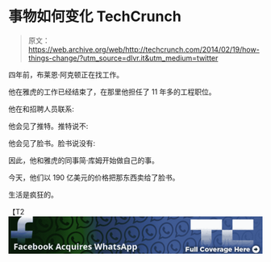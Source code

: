 # 事物如何变化 TechCrunch

> 原文：<https://web.archive.org/web/http://techcrunch.com/2014/02/19/how-things-change/?utm_source=dlvr.it&utm_medium=twitter>

四年前，布莱恩·阿克顿正在找工作。

他在雅虎的工作已经结束了，在那里他担任了 11 年多的工程职位。

他在和招聘人员联系:

他会见了推特。推特说不:

他会见了脸书。脸书说没有:

因此，他和雅虎的同事简·库姆开始做自己的事。

今天，他们以 190 亿美元的价格把那东西卖给了脸书。

生活是疯狂的。

【T2![](img/ef7f3f31fa41a6f196ad6e590dff7b58.png)